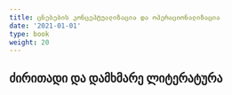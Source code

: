 ```yaml
---
title: ცნებების კონცეპტუალიზაცია და ოპერაციონალიზაცია
date: '2021-01-01'
type: book
weight: 20
---
```






## ძირითადი და დამხმარე ლიტერატურა